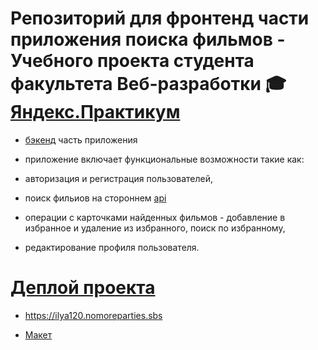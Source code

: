 # Репозиторий для фронтенд части приложения поиска фильмов - Учебного проекта студента факультета Веб-разработки 🎓 [Яндекс.Практикум](https://practicum.yandex.ru/)

* [бэкенд](https://github.com/ilya-120/movies-explorer-api) часть приложения

* приложение включает функциональные возможности такие как: 
* авторизация и регистрация пользователей,
* поиск фильиов на стороннем [api](https://api.nomoreparties.co/beatfilm-movies)
* операции с карточками найденных фильмов - добавление в избранное и удаление из избранного, поиск по избранному,
* редактирование профиля пользователя.


# [Деплой проекта](https://ilya120.nomoreparties.sbs) 

* https://ilya120.nomoreparties.sbs

* [Макет](https://www.figma.com/file/fM4N9nojHjOqd4Gt4cVJWe/Diploma-(Copy)?node-id=932%3A3228)
